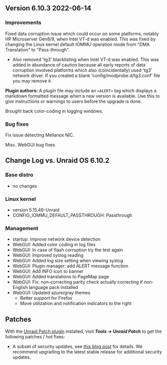## Version 6.10.3 2022-06-14

### Improvements

Fixed data corruption issue which could occur on some platforms, notably HP Microserver Gen8/9, when Intel VT-d was enabled.
This was fixed by changing the Linux kernel default IOMMU operation mode from "DMA Translation" to "Pass-through".

- Also removed 'tg3' blacklisting when Intel VT-d was enabled. This was added in abundance of caution because all early
  reports of data corruption involved platforms which also (coincidentally) used 'tg3' network driver. If you created a
  blank 'config/modprobe.d/tg3.conf' file you may remove it.

**Plugin authors:** A plugin file may include an `<ALERT>` tag which displays a markdown formatted message when a new version is available.
Use this to give instructions or warnings to users before the upgrade is done.

Brought back color-coding in logging windows.

### Bug fixes

Fix issue detecting Mellanox NIC.

Misc. WebGUI bug fixes

## Change Log vs. Unraid OS 6.10.2

### Base distro

- no changes

### Linux kernel

- version 5.15.46-Unraid
- CONFIG\_IOMMU\_DEFAULT\_PASSTHROUGH: Passthrough

### Management

- startup: improve network device detection
- WebGUI: Added color coding in log files
- WebGUI: In case of flash corruption try the test again
- WebGUI: Improved syslog reading
- WebGUI: Added log size setting when viewing syslog
- WebGUI: Plugin manager: add ALERT message function
- WebGUI: Add INFO icon to banner
- WebGUI: Added translations to PageMap page
- WebGUI: Fix: non-correcting parity check actually correcting if non-English language pack installed
- WebGUI: Updated azure/gray themes
  - Better support for Firefox
  - Move utilization and notification indicators to the right

## Patches

With the [Unraid Patch plugin](https://forums.unraid.net/topic/185560-unraid-patch-plugin/) installed, visit ***Tools → Unraid Patch*** to get the following patches / hot fixes:

- A subset of security updates, see [this blog post](https://unraid.net/blog/cvd) for details. We recommend upgrading to the latest stable release for additional security updates.

